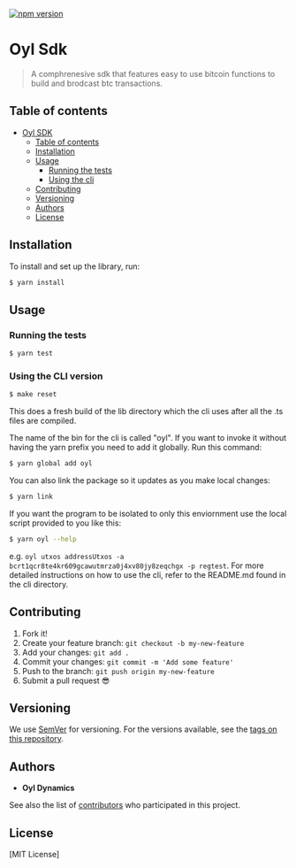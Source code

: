 [![npm version](https://badge.fury.io/js/angular2-expandable-list.svg)](https://badge.fury.io/js/angular2-expandable-list)

# Oyl Sdk

> A comphrenesive sdk that features easy to use bitcoin functions to build and brodcast btc transactions.

## Table of contents

- [Oyl SDK](#oyl-sdk)
  - [Table of contents](#table-of-contents)
  - [Installation](#installation)
  - [Usage](#usage)
    - [Running the tests](#running-the-tests)
    - [Using the cli](#using-the-cli-version)
  - [Contributing](#contributing)
  - [Versioning](#versioning)
  - [Authors](#authors)
  - [License](#license)

## Installation

To install and set up the library, run:

```sh
$ yarn install
```

## Usage

### Running the tests

```sh
$ yarn test
```

### Using the CLI version

```sh
$ make reset
```

This does a fresh build of the lib directory which the cli uses after all the .ts files are compiled.

The name of the bin for the cli is called "oyl". If you want to invoke it without having the yarn prefix you need to add it globally.
Run this command:

```sh
$ yarn global add oyl
```

You can also link the package so it updates as you make local changes:

```sh
$ yarn link
```

If you want the program to be isolated to only this enviornment use the local script provided to you like this:

```sh
$ yarn oyl --help
```

e.g. `oyl utxos addressUtxos -a bcrt1qcr8te4kr609gcawutmrza0j4xv80jy8zeqchgx -p regtest`.
For more detailed instructions on how to use the cli, refer to the README.md found in the cli directory.

## Contributing

1.  Fork it!
2.  Create your feature branch: `git checkout -b my-new-feature`
3.  Add your changes: `git add .`
4.  Commit your changes: `git commit -m 'Add some feature'`
5.  Push to the branch: `git push origin my-new-feature`
6.  Submit a pull request :sunglasses:

## Versioning

We use [SemVer](http://semver.org/) for versioning. For the versions available, see the [tags on this repository](https://github.com/your/project/tags).

## Authors

- **Oyl Dynamics**

See also the list of [contributors](https://github.com/your/project/contributors) who participated in this project.

## License

[MIT License]
